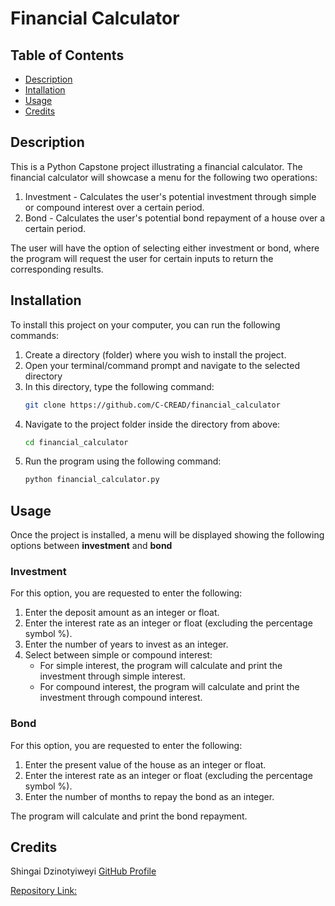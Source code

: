 # Financial Calculator

## Table of Contents
- [Description](#description)
- [Intallation](#installation)
- [Usage](#usage)
- [Credits](#credits)


## Description
This is a Python Capstone project illustrating a financial calculator. The financial calculator will showcase a menu for the following two operations:
1. Investment - Calculates the user's potential investment through simple or compound interest over a certain period.
2. Bond - Calculates the user's potential bond repayment of a house over a certain period.

The user will have the option of selecting either investment or bond, where the program will request the user for certain inputs to return the corresponding results. 

## Installation 
To install this project on your computer, you can run the following commands:
1. Create a directory (folder) where you wish to install the project.
2. Open your terminal/command prompt and navigate to the selected directory
3. In this directory, type the following command:
     ```sh
     git clone https://github.com/C-CREAD/financial_calculator
     ```
4. Navigate to the project folder inside the directory from above:
     ```sh
     cd financial_calculator
     ```
5. Run the program using the following command:
     ```sh
     python financial_calculator.py 
     ```

## Usage
Once the project is installed, a menu will be displayed showing the following options between **investment** and **bond**

### Investment
For this option, you are requested to enter the following:
1. Enter the deposit amount as an integer or float. 
2. Enter the interest rate as an integer or float (excluding the percentage symbol %).
3. Enter the number of years to invest as an integer.
4. Select between simple or compound interest:
   - For simple interest, the program will calculate and print the investment through simple interest.
   - For compound interest, the program will calculate and print the investment through compound interest.

### Bond
For this option, you are requested to enter the following:
1. Enter the present value of the house as an integer or float.
2. Enter the interest rate as an integer or float (excluding the percentage symbol %).
3. Enter the number of months to repay the bond as an integer.

The program will calculate and print the bond repayment.

## Credits
Shingai Dzinotyiweyi [GitHub Profile](https://github.com/C-CREAD)

[Repository Link:](https://github.com/C-CREAD/financial_calculator) 
